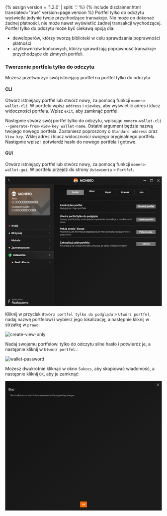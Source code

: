 {% assign version = '1.2.0' | split: '.' %}
{% include disclaimer.html translated="true" version=page.version %}
Portfel tylko do odczytu wyświetla jedynie twoje przychodzące transakcje. Nie może on dokonać żadnej płatności, nie może nawet wyświetlić żadnej transakcji wychodzącej. Portfel tylko do odczytu może być ciekawą opcją dla:

* deweloperów, którzy tworzą biblioteki w celu sprawdzania poprawności płatności
* użytkowników końcowych, którzy sprawdzają poprawność transakcje przychodzące do zimnych portfeli.

### Tworzenie portfela tylko do odczytu

Możesz przetworzyć swój istniejący portfel na portfel tylko do odczytu.

#### CLI

Otwórz istniejący portfel lub stwórz nowy, za pomocą funkcji `monero-wallet-cli`. W portfelu wpisz `address` i `viewkey`, aby wyświetlić adres i klucz widoczności portfela. Wpisz `exit`, aby zamknąć portfel.

Następnie stwórz swój portfel tylko do odczytu, wpisując `monero-wallet-cli --generate-from-view-key wallet-name`. Ostatni argument będzie nazwą twojego nowego portfela. Zostaniesz poproszony o `Standard address` oraz `View key`. Wklej adres i klucz widoczności swojego oryginalnego portfela. Następnie wpisz i potwierdź hasło do nowego portfela i gotowe.

#### GUI

Otwórz istniejący portfel lub stwórz nowy, za pomocą funkcji `monero-wallet-gui`. W portfelu przejdź do strony `Ustawienia` > `Portfel`.

![settings](png/view-only/settings.png)

Kliknij w przycisk `Utwórz portfel tylko do podglądu` > `Utwórz portfel`, nadaj nazwę portfelowi i wybierz jego lokalizację, a następnie kliknij w strzałkę w `prawo`:

![create-view-only](png/view-only/create-view-only.png)

Nadaj swojemu portfelowi tylko do odczytu silne hasło i potwierdź je, a następnie kliknij w `Utwórz portfel`.:

![wallet-password](png/view-only/wallet-password.png)

Możesz dwukrotnie kliknąć w okno `Sukces`, aby skopiować wiadomość, a następnie kliknij `OK`, aby je zamknąć:

![Success](png/view-only/Success.png)
